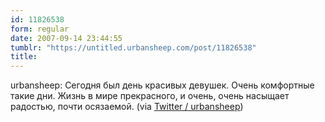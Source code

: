 ```yaml
---
id: 11826538
form: regular
date: 2007-09-14 23:44:55
tumblr: "https://untitled.urbansheep.com/post/11826538"
title:
---
```


<p>urbansheep: Сегодня был день красивых девушек. Очень комфортные такие дни. Жизнь в мире прекрасного, и очень, очень насыщает радостью, почти осязаемой. (via <a href="http://twitter.com/urbansheep/statuses/269154902">Twitter / urbansheep</a>)</p>

